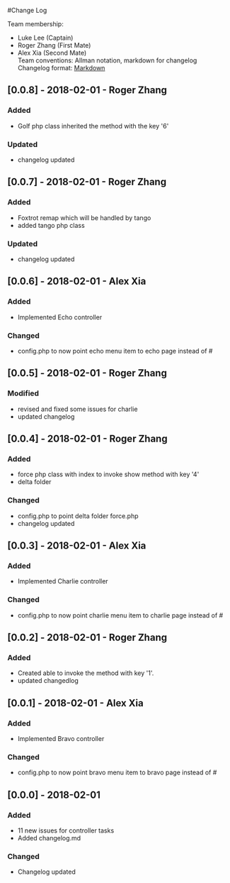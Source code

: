 #Change Log

Team membership:
- Luke Lee (Captain)
- Roger Zhang (First Mate)
- Alex Xia (Second Mate)  
Team conventions: Allman notation, markdown for changelog  
Changelog format: [Markdown](https://github.com/adam-p/markdown-here/wiki/Markdown-Cheatsheet) 

## [0.0.8] - 2018-02-01 - Roger Zhang
### Added
 - Golf php class inherited the method with the key '6'

### Updated
 - changelog updated

## [0.0.7] - 2018-02-01 - Roger Zhang
### Added
 - Foxtrot remap which will be handled by tango
 - added tango php class

### Updated
 - changelog updated

## [0.0.6] - 2018-02-01 - Alex Xia
### Added
- Implemented Echo controller

### Changed
- config.php to now point echo menu item to echo page instead of #

## [0.0.5] - 2018-02-01 - Roger Zhang
### Modified
 - revised and fixed some issues for charlie
 - updated changelog

## [0.0.4] - 2018-02-01 - Roger Zhang
### Added
 - force php class with index to invoke show method with key '4'
 - delta folder

### Changed
 - config.php to point delta folder force.php
 - changelog updated

## [0.0.3] - 2018-02-01 - Alex Xia
### Added
- Implemented Charlie controller

### Changed
- config.php to now point charlie menu item to charlie page instead of #

## [0.0.2] - 2018-02-01 - Roger Zhang
### Added
 - Created able to invoke the method with key '1'.
 - updated changedlog

## [0.0.1] - 2018-02-01 - Alex Xia
### Added
- Implemented Bravo controller

### Changed
- config.php to now point bravo menu item to bravo page instead of #

## [0.0.0] - 2018-02-01
### Added
- 11 new issues for controller tasks
- Added changelog.md

### Changed
- Changelog updated
